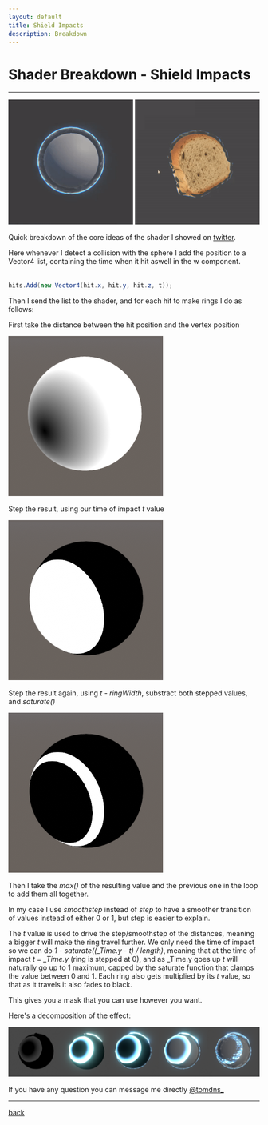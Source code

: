 ```yaml
---
layout: default
title: Shield Impacts
description: Breakdown
---
```


# Shader Breakdown - Shield Impacts

***

<div class="image_container">
    <img src="../images/shield-impacts/shield.gif" width="250"/>
    <img src="../images/shield-impacts/bread.gif" width="250"/>
</div>

Quick breakdown of the core ideas of the shader I showed on [twitter](https://twitter.com/tomdns_/status/1177389679815135233).

Here whenever I detect a collision with the sphere I add the position to a Vector4 list, containing the time when it hit aswell in the w component.

```c#

hits.Add(new Vector4(hit.x, hit.y, hit.z, t));

```

Then I send the list to the shader, and for each hit to make rings I do as follows:

First take the distance between the hit position and the vertex position

![Distance](../images/shield-impacts/process_distance.png)

Step the result, using our time of impact *t* value

![Distance](../images/shield-impacts/process_step.png)

Step the result again, using *t - ringWidth*, substract both stepped values, and *saturate()*

![Distance](../images/shield-impacts/process_ring.png)

Then I take the *max()* of the resulting value and the previous one in the loop to add them all together.

In my case I use *smoothstep* instead of *step* to have a smoother transition of values instead of either 0 or 1, but step is easier to explain.

The *t* value is used to drive the step/smoothstep of the distances, meaning a bigger *t* will make the ring travel further.
We only need the time of impact so we can do *1 - saturate((_Time.y - t) / length)*, meaning that at the time of impact *t = _Time.y* (ring is stepped at 0), and as _Time.y goes up *t* will naturally go up to 1 maximum, capped by the saturate function that clamps the value between 0 and 1. Each ring also gets multiplied by its *t* value, so that as it travels it also fades to black.

This gives you a mask that you can use however you want.

Here's a decomposition of the effect:

![Process](../images/shield-impacts/process.png)

If you have any question you can message me directly [@tomdns_](https://twitter.com/tomdns_)

***

[back](../)
